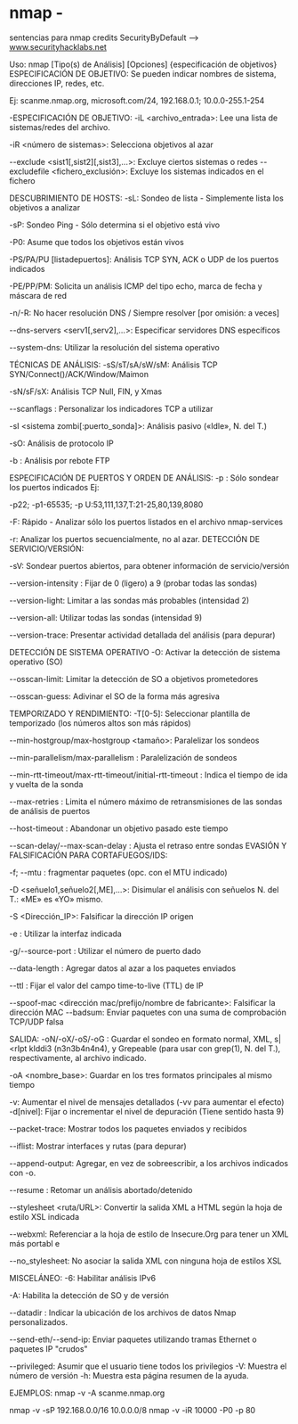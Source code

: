 # nmap - 
sentencias para nmap credits SecurityByDefault --> www.securityhacklabs.net

Uso: nmap [Tipo(s) de Análisis] [Opciones] {especificación de objetivos} ESPECIFICACIÓN DE OBJETIVO:
Se pueden indicar nombres de sistema, direcciones IP, redes, etc.

Ej: scanme.nmap.org, microsoft.com/24, 192.168.0.1; 10.0.0-255.1-254

-ESPECIFICACIÓN DE OBJETIVO:
-iL <archivo_entrada>: Lee una lista de sistemas/redes del archivo.

-iR <número de sistemas>: Selecciona objetivos al azar

--exclude <sist1[,sist2][,sist3],...>: Excluye ciertos sistemas o redes --excludefile <fichero_exclusión>: Excluye los sistemas indicados en el fichero

DESCUBRIMIENTO DE HOSTS:
-sL: Sondeo de lista - Simplemente lista los objetivos a analizar

-sP: Sondeo Ping - Sólo determina si el objetivo está vivo

-P0: Asume que todos los objetivos están vivos

-PS/PA/PU [listadepuertos]: Análisis TCP SYN, ACK o UDP de los puertos indicados 

-PE/PP/PM: Solicita un análisis ICMP del tipo echo, marca de fecha y máscara de red 

-n/-R: No hacer resolución DNS / Siempre resolver [por omisión: a veces] 

--dns-servers <serv1[,serv2],...>: Especificar servidores DNS específicos 

--system-dns: Utilizar la resolución del sistema operativo


TÉCNICAS DE ANÁLISIS:
-sS/sT/sA/sW/sM: Análisis TCP SYN/Connect()/ACK/Window/Maimon 

-sN/sF/sX: Análisis TCP Null, FIN, y Xmas

--scanflags <indicador>: Personalizar los indicadores TCP a utilizar 
  
-sI <sistema zombi[:puerto_sonda]>: Análisis pasivo («Idle», N. del T.) 

-sO: Análisis de protocolo IP

-b <servidor ftp rebote>: Análisis por rebote FTP


ESPECIFICACIÓN DE PUERTOS Y ORDEN DE ANÁLISIS: 
-p <rango de puertos>: Sólo sondear los puertos indicados Ej: 
  
-p22; -p1-65535; -p U:53,111,137,T:21-25,80,139,8080

-F: Rápido - Analizar sólo los puertos listados en el archivo nmap-services

-r: Analizar los puertos secuencialmente, no al azar. DETECCIÓN DE SERVICIO/VERSIÓN:

-sV: Sondear puertos abiertos, para obtener información de servicio/versión 

--version-intensity <nivel>: Fijar de 0 (ligero) a 9 (probar todas las sondas) 
  
  --version-light: Limitar a las sondas más probables (intensidad 2) 
  
  --version-all: Utilizar todas las sondas (intensidad 9)
  
  --version-trace: Presentar actividad detallada del análisis (para depurar)
  
  
  DETECCIÓN DE SISTEMA OPERATIVO
-O: Activar la detección de sistema operativo (SO)

--osscan-limit: Limitar la detección de SO a objetivos prometedores

--osscan-guess: Adivinar el SO de la forma más agresiva

TEMPORIZADO Y RENDIMIENTO:
-T[0-5]: Seleccionar plantilla de temporizado (los números altos son más rápidos) 

--min-hostgroup/max-hostgroup <tamaño>: Paralelizar los sondeos 

--min-parallelism/max-parallelism <msegs>: Paralelización de sondeos 
  
  --min-rtt-timeout/max-rtt-timeout/initial-rtt-timeout <msegs>: Indica
el tiempo de ida y vuelta de la sonda

--max-retries <reintentos>: Limita el número máximo de retransmisiones de las sondas de análisis de puertos
  
--host-timeout <msegs>: Abandonar un objetivo pasado este tiempo

--scan-delay/--max-scan-delay <msegs>: Ajusta el retraso entre sondas EVASIÓN Y FALSIFICACIÓN PARA CORTAFUEGOS/IDS:

-f; --mtu <valor>: fragmentar paquetes (opc. con el MTU indicado) 
  
  -D <señuelo1,señuelo2[,ME],...>: Disimular el análisis con señuelos
N. del T.: «ME» es «YO» mismo.

-S <Dirección_IP>: Falsificar la dirección IP origen

-e <interfaz>: Utilizar la interfaz indicada

-g/--source-port <numpuerto>: Utilizar el número de puerto dado

--data-length <num>: Agregar datos al azar a los paquetes enviados

--ttl <val>: Fijar el valor del campo time-to-live (TTL) de IP

--spoof-mac <dirección mac/prefijo/nombre de fabricante>: Falsificar la dirección MAC --badsum: Enviar paquetes con una suma de comprobación TCP/UDP falsa

SALIDA:
-oN/-oX/-oS/-oG <file>: Guardar el sondeo en formato normal, XML,
s|<rIpt kIddi3 (n3n3b4n4n4), y Grepeable (para usar con grep(1), N. del T.),
respectivamente, al archivo indicado.

-oA <nombre_base>: Guardar en los tres formatos principales al mismo tiempo

-v: Aumentar el nivel de mensajes detallados (-vv para aumentar el efecto) -d[nivel]: Fijar o incrementar el nivel de depuración (Tiene sentido hasta 9) 

--packet-trace: Mostrar todos los paquetes enviados y recibidos

--iflist: Mostrar interfaces y rutas (para depurar)

--append-output: Agregar, en vez de sobreescribir, a los archivos indicados con -o. 

--resume <archivo>: Retomar un análisis abortado/detenido

--stylesheet <ruta/URL>: Convertir la salida XML a HTML según la hoja de estilo
XSL indicada

--webxml: Referenciar a la hoja de estilo de Insecure.Org para tener un XML más portabl
e

--no_stylesheet: No asociar la salida XML con ninguna hoja de estilos XSL

MISCELÁNEO:
-6: Habilitar análisis IPv6

-A: Habilita la detección de SO y de versión

--datadir <nombreDir>: Indicar la ubicación de los archivos de datos Nmap
personalizados.

--send-eth/--send-ip: Enviar paquetes utilizando tramas Ethernet o paquetes IP
"crudos"

--privileged: Asumir que el usuario tiene todos los privilegios -V: Muestra el número de versión
-h: Muestra esta página resumen de la ayuda.

EJEMPLOS:
nmap -v -A scanme.nmap.org

nmap -v -sP 192.168.0.0/16 10.0.0.0/8 nmap -v -iR 10000 -P0 -p 80
